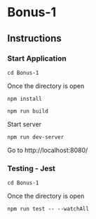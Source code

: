 # Bonus-1

## Instructions

### Start Application

```
cd Bonus-1
```

Once the directory is open

```
npm install
```

```
npm run build
```

Start server
```
npm run dev-server
```

Go to http://localhost:8080/

### Testing - Jest

```
cd Bonus-1
```

Once the directory is open

```
npm run test -- --watchAll
```
